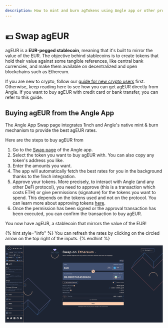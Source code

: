 ```yaml
---
description: How to mint and burn agTokens using Angle app or other providers
---
```


# 💶 Swap agEUR

agEUR is a **EUR-pegged stablecoin**, meaning that it's built to mirror the value of the EUR. The objective behind stablecoins is to create tokens that hold their value against some tangible references, like central bank currencies, and make them available on decentralized and open blockchains such as Ethereum.

If you are new to crypto, follow our [guide for new crypto users](newbie.md) first. Otherwise, keep reading here to see how you can get agEUR directly from Angle. If you want to buy agEUR with credit card or bank transfer, you can refer to this guide.

## Buying agEUR from the Angle App

The Angle App Swap page integrates 1inch and Angle's native mint & burn mechanism to provide the best agEUR rates.

Here are the steps to buy agEUR from

1. Go to the [Swap page](https://app.angle.money/#/swap) of the Angle app.
2. Select the token you want to buy agEUR with. You can also copy any token's address you like.
3. Enter the amounts you want.
4. The app will automatically fetch the best rates for you in the background thanks to the 1inch integration.
5. Approve your tokens. More precisely, to interact with Angle (and any other DeFi protocol), you need to approve (this is a transaction which costs ETH) or give permissions (signature) for the tokens you want to spend. This depends on the tokens used and not on the protocol. You can learn more about approving tokens [here](/guides/other/app-faq.md).
6. Once the permission has been signed or the approval transaction has been executed, you can confirm the transaction to buy agEUR.

You now have agEUR, a stablecoin that mirrors the value of the EUR!

{% hint style="info" %}
You can refresh the rates by clicking on the circled arrow on the top right of the inputs.
{% endhint %}

![Minting agEUR](/.gitbook/assets/swap-agEUR.png)
